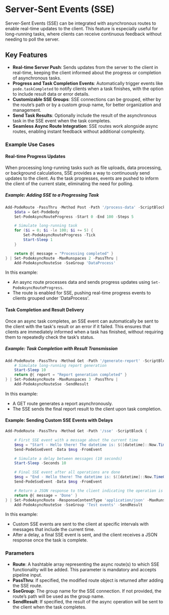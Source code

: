 # Server-Sent Events (SSE)

Server-Sent Events (SSE) can be integrated with asynchronous routes to enable real-time updates to the client. This feature is especially useful for long-running tasks, where clients can receive continuous feedback without needing to poll the server.

## Key Features

- **Real-time Server Push**: Sends updates from the server to the client in real-time, keeping the client informed about the progress or completion of asynchronous tasks.
- **Progress and Task Completion Events**: Automatically trigger events like `pode.taskCompleted` to notify clients when a task finishes, with the option to include result data or error details.
- **Customizable SSE Groups**: SSE connections can be grouped, either by the route’s path or by a custom group name, for better organization and management.
- **Send Task Results**: Optionally include the result of the asynchronous task in the SSE event when the task completes.
- **Seamless Async Route Integration**: SSE routes work alongside async routes, enabling instant feedback without additional complexity.

### Example Use Cases

#### Real-time Progress Updates

When processing long-running tasks such as file uploads, data processing, or background calculations, SSE provides a way to continuously send updates to the client. As the task progresses, events are pushed to inform the client of the current state, eliminating the need for polling.

##### Example: Adding SSE to a Progressing Task

```powershell
Add-PodeRoute -PassThru -Method Post -Path '/process-data' -ScriptBlock {
    $data = Get-PodeBody
    Set-PodeAsyncRouteProgress -Start 0 -End 100 -Steps 5

    # Simulate long-running task
    for ($i = 0; $i -le 100; $i += 5) {
        Set-PodeAsyncRouteProgress -Tick
        Start-Sleep 1
    }

    return @{ message = "Processing completed" }
} | Set-PodeAsyncRoute -MaxRunspaces 2 -PassThru |
    Add-PodeAsyncRouteSse -SseGroup 'DataProcess'
```

In this example:

- An async route processes data and sends progress updates using `Set-PodeAsyncRouteProgress`.
- The route is enabled for SSE, pushing real-time progress events to clients grouped under 'DataProcess'.

#### Task Completion and Result Delivery

Once an async task completes, an SSE event can automatically be sent to the client with the task's result or an error if it failed. This ensures that clients are immediately informed when a task has finished, without requiring them to repeatedly check the task’s status.

##### Example: Task Completion with Result Transmission

```powershell
Add-PodeRoute -PassThru -Method Get -Path '/generate-report' -ScriptBlock {
    # Simulate long-running report generation
    Start-Sleep 10
    return @{ report = "Report generation completed" }
} | Set-PodeAsyncRoute -MaxRunspaces 3 -PassThru |
    Add-PodeAsyncRouteSse -SendResult
```

In this example:
- A GET route generates a report asynchronously.
- The SSE sends the final report result to the client upon task completion.

#### Example: Sending Custom SSE Events with Delays

```powershell
Add-PodeRoute -PassThru -Method Get -Path '/sse' -ScriptBlock {

    # First SSE event with a message about the current time
    $msg = "Start - Hello there! The datetime is: $([datetime]::Now.TimeOfDay)"
    Send-PodeSseEvent -Data $msg -FromEvent

    # Simulate a delay between messages (10 seconds)
    Start-Sleep -Seconds 10

    # Final SSE event after all operations are done
    $msg = "End - Hello there! The datetime is: $([datetime]::Now.TimeOfDay)"
    Send-PodeSseEvent -Data $msg -FromEvent

    # Return a JSON response to the client indicating the operation is complete
    return @{ message = 'Done' }
} | Set-PodeAsyncRoute -ResponseContentType 'application/json' -MaxRunspaces 3 -PassThru |
    Add-PodeAsyncRouteSse -SseGroup 'Test events' -SendResult
```

In this example:

- Custom SSE events are sent to the client at specific intervals with messages that include the current time.
- After a delay, a final SSE event is sent, and the client receives a JSON response once the task is complete.

### Parameters

- **Route**: A hashtable array representing the async route(s) to which SSE functionality will be added. This parameter is mandatory and accepts pipeline input.
- **PassThru**: If specified, the modified route object is returned after adding the SSE route.
- **SseGroup**: The group name for the SSE connection. If not provided, the route’s path will be used as the group name.
- **SendResult**: If specified, the result of the async operation will be sent to the client when the task completes.